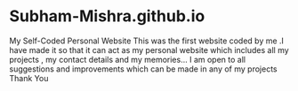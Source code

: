 # Subham-Mishra.github.io
My Self-Coded Personal Website 
This was the first website coded by me .I have made it so that it can act as my personal website which includes all my projects ,
my contact details and my memories... I am open to all suggestions and improvements which can be made in any of my projects
Thank You
